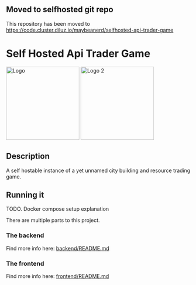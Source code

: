 ## Moved to selfhosted git repo
This repository has been moved to https://code.cluster.diluz.io/maybeanerd/selfhosted-api-trader-game

# Self Hosted Api Trader Game
<div>
<img src="https://user-images.githubusercontent.com/18548570/230724270-427203bb-e61b-4a0e-bae5-7bacafc9c7fb.png" width="200" alt="Logo"/>
<img src="https://user-images.githubusercontent.com/18548570/230724447-a24e0b38-5a28-4d06-bd14-c1124c5d3867.png" width="200" alt="Logo 2"/>
</div>

## Description

A self hostable instance of a yet unnamed city building and resource trading game.

## Running it

TODO. Docker compose setup explanation

There are multiple parts to this project.

### The backend
Find more info here: [backend/README.md](backend/README.md)

### The frontend
Find more info here: [frontend/README.md](frontend/README.md)
